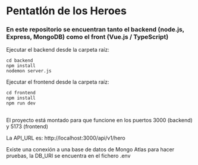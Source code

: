 # Pentatlón de los Heroes

### En este repositorio se encuentran tanto el backend (node.js, Express, MongoDB) como el front (Vue.js / TypeScript)

Ejecutar el backend desde la carpeta raíz:

``` cd backend ```<br/>
``` npm install ```<br/>
``` nodemon server.js ```<br/>

Ejecutar el frontend desde la carpeta raíz:

``` cd frontend ```<br/>
``` npm install ```<br/>
``` npm run dev ```<br/>

##

El proyecto está montado para que funcione en los puertos 3000 (backend) y 5173 (frontend)

La API_URL es: http://localhost:3000/api/v1/hero

Existe una conexión a una base de datos de Mongo Atlas para hacer pruebas, la DB_URI se encuentra en el fichero .env
